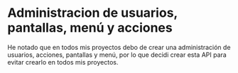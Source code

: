 # Administracion de usuarios, pantallas, menú y acciones
He notado que en todos mis proyectos debo de crear una administración de usuarios, acciones, pantallas y menú, por lo que decidi crear esta API para evitar crearlo en todos mis proyectos.
